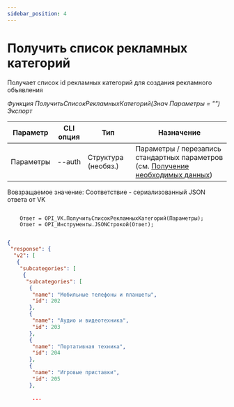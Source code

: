 ```yaml
---
sidebar_position: 4
---
```


# Получить список рекламных категорий
Получает список id рекламных категорий для создания рекламного объявления

*Функция ПолучитьСписокРекламныхКатегорий(Знач Параметры = "") Экспорт*

  | Параметр | CLI опция | Тип | Назначение |
  |-|-|-|-|
  | Параметры | --auth | Структура (необяз.) | Параметры / перезапись стандартных параметров (см. [Получение необходимых данных](../)) |
  
  Вовзращаемое значение: Соответствие - сериализованный JSON ответа от VK

```bsl title="Пример кода"
			
	Ответ = OPI_VK.ПолучитьСписокРекламныхКатегорий(Параметры);
	Ответ = OPI_Инструменты.JSONСтрокой(Ответ);

```

```json title="Результат"

{
 "response": {
  "v2": [
   {
    "subcategories": [
     {
      "subcategories": [
       {
        "name": "Мобильные телефоны и планшеты",
        "id": 202
       },
       {
        "name": "Аудио и видеотехника",
        "id": 203
       },
       {
        "name": "Портативная техника",
        "id": 204
       },
       {
        "name": "Игровые приставки",
        "id": 205
       },

		...

```
